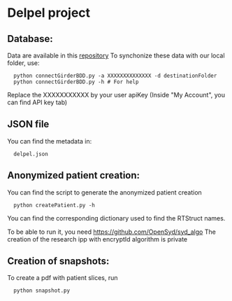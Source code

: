 # Delpel project

## Database:

Data are available in this [repository](http://humanheart-project.creatis.insa-lyon.fr/database/#collection/5ef3090773e9f0055751d55d)
To synchonize these data with our local folder, use:
````
  python connectGirderBDD.py -a XXXXXXXXXXXXXX -d destinationFolder
  python connectGirderBDD.py -h # For help
````
Replace the XXXXXXXXXXX by your user apiKey (Inside "My Account", you can find API key tab)

## JSON file

You can find the metadata in:
````
  delpel.json
````

## Anonymized patient creation:

You can find the script to generate the anonymized patient creation
````
  python createPatient.py -h
````
You can find the corresponding dictionary used to find the RTStruct names.

To be able to run it, you need https://github.com/OpenSyd/syd_algo
The creation of the research ipp with encryptId algorithm is private

## Creation of snapshots:

To create a pdf with patient slices, run
````
  python snapshot.py
````
